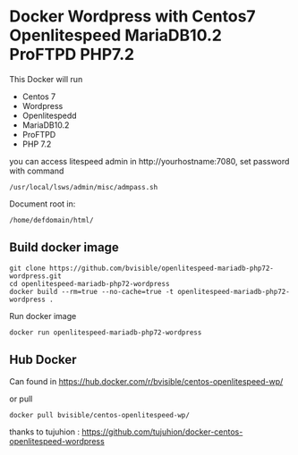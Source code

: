 # Docker Wordpress with Centos7 Openlitespeed MariaDB10.2 ProFTPD PHP7.2

This Docker will run

- Centos 7
- Wordpress
- Openlitespedd
- MariaDB10.2
- ProFTPD
- PHP 7.2

you can access litespeed admin in http://yourhostname:7080, set password with command

```/usr/local/lsws/admin/misc/admpass.sh```

Document root in:
```
/home/defdomain/html/
```
## Build docker image
```
git clone https://github.com/bvisible/openlitespeed-mariadb-php72-wordpress.git
cd openlitespeed-mariadb-php72-wordpress
docker build --rm=true --no-cache=true -t openlitespeed-mariadb-php72-wordpress .
```
Run docker image
```
docker run openlitespeed-mariadb-php72-wordpress
```
## Hub Docker

Can found in https://hub.docker.com/r/bvisible/centos-openlitespeed-wp/

or pull
```
docker pull bvisible/centos-openlitespeed-wp/
```

thanks to tujuhion : https://github.com/tujuhion/docker-centos-openlitespeed-wordpress